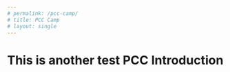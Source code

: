 ```yaml
---
# permalink: /pcc-camp/
# title: PCC Camp
# layout: single
---
```


# This is another test PCC Introduction